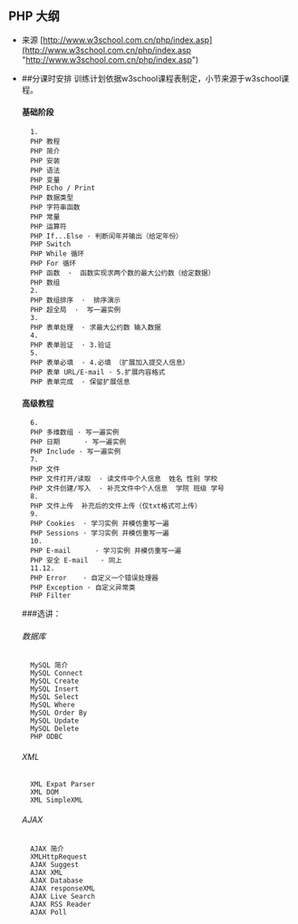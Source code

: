 ## PHP 大纲
- 来源 
[http://www.w3school.com.cn/php/index.asp](http://www.w3school.com.cn/php/index.asp "http://www.w3school.com.cn/php/index.asp")

- ##分课时安排
  训练计划依据w3school课程表制定，小节来源于w3school课程。
	#### 基础阶段
		1.
		PHP 教程
		PHP 简介
		PHP 安装
		PHP 语法
		PHP 变量
		PHP Echo / Print
		PHP 数据类型
		PHP 字符串函数
		PHP 常量
		PHP 运算符
		PHP If...Else · 判断闰年并输出（给定年份） 
		PHP Switch
		PHP While 循环 
		PHP For 循环 
		PHP 函数  ·  函数实现求两个数的最大公约数（给定数据）
		PHP 数组  
		2.
		PHP 数组排序  ·  排序演示
		PHP 超全局  ·  写一遍实例
		3.
		PHP 表单处理  · 求最大公约数 输入数据
		4.
		PHP 表单验证  · 3.验证
		5.
		PHP 表单必填  · 4.必填 （扩展加入提交人信息）
		PHP 表单 URL/E-mail · 5.扩展内容格式
		PHP 表单完成  · 保留扩展信息
	#### 高级教程
		6.
		PHP 多维数组 · 写一遍实例
		PHP 日期		· 写一遍实例
		PHP Include	· 写一遍实例
		7.
		PHP 文件  
		PHP 文件打开/读取  · 读文件中个人信息  姓名 性别 学校
		PHP 文件创建/写入  · 补充文件中个人信息  学院 班级 学号
		8.
		PHP 文件上传  补充后的文件上传（仅txt格式可上传）
		9.
		PHP Cookies  · 学习实例 并模仿重写一遍
		PHP Sessions · 学习实例 并模仿重写一遍
		10.	
		PHP E-mail		· 学习实例 并模仿重写一遍
		PHP 安全 E-mail	· 同上 
		11.12.
		PHP Error    · 自定义一个错误处理器
		PHP Exception · 自定义异常类
		PHP Filter
	###选讲：
	###### 数据库 
		MySQL 简介
		MySQL Connect
		MySQL Create
		MySQL Insert
		MySQL Select
		MySQL Where
		MySQL Order By
		MySQL Update
		MySQL Delete
		PHP ODBC
	###### XML 
		XML Expat Parser
		XML DOM
		XML SimpleXML
	###### AJAX
		AJAX 简介
		XMLHttpRequest
		AJAX Suggest
		AJAX XML
		AJAX Database
		AJAX responseXML
		AJAX Live Search
		AJAX RSS Reader
		AJAX Poll
